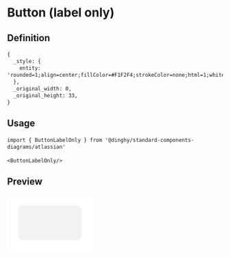 # Button (label only)

## Definition

```
{
  _style: { 
    entity: 'rounded=1;align=center;fillColor=#F1F2F4;strokeColor=none;html=1;whiteSpace=wrap;fontColor=#596780;fontSize=12',
  },
  _original_width: 0,
  _original_height: 33,
}
```

## Usage

```
import { ButtonLabelOnly } from '@dinghy/standard-components-diagrams/atlassian'

<ButtonLabelOnly/>
```

## Preview

<img src="./button-label-only.png" width="200"/>
